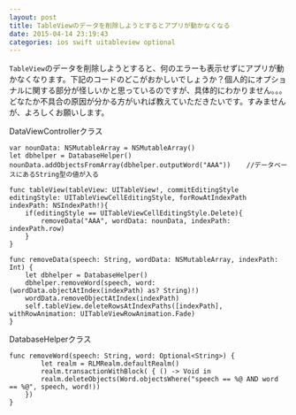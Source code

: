 ```yaml
---
layout: post
title: TableViewのデータを削除しようとするとアプリが動かなくなる
date: 2015-04-14 23:19:43
categories: ios swift uitableview optional
---
```

<!-- {% raw %} -->
<p><code>TableView</code>のデータを削除しようとすると、何のエラーも表示せずにアプリが動かなくなります。下記のコードのどこがおかしいでしょうか？個人的にオプショナルに関する部分が怪しいかと思っているのですが、具体的にわかりません。。。どなたか不具合の原因が分かる方がいれば教えていただきたいです。すみませんが、よろしくお願いします。</p>

<p>DataViewControllerクラス</p>

<pre><code>var nounData: NSMutableArray = NSMutableArray()
let dbhelper = DatabaseHelper()
nounData.addObjectsFromArray(dbhelper.outputWord("AAA"))    //データベースにあるString型の値が入る

func tableView(tableView: UITableView!, commitEditingStyle editingStyle: UITableViewCellEditingStyle, forRowAtIndexPath indexPath: NSIndexPath!){            
    if(editingStyle == UITableViewCellEditingStyle.Delete){
        removeData("AAA", wordData: nounData, indexPath: indexPath.row)
    }
}

func removeData(speech: String, wordData: NSMutableArray, indexPath: Int) {
    let dbhelper = DatabaseHelper()
    dbhelper.removeWord(speech, word: (wordData.objectAtIndex(indexPath) as? String)!)
    wordData.removeObjectAtIndex(indexPath)
    self.tableView.deleteRowsAtIndexPaths([indexPath], withRowAnimation: UITableViewRowAnimation.Fade)
}
</code></pre>

<p>DatabaseHelperクラス</p>

<pre><code>func removeWord(speech: String, word: Optional&lt;String&gt;) {
        let realm = RLMRealm.defaultRealm()
        realm.transactionWithBlock( { () -&gt; Void in
        realm.deleteObjects(Word.objectsWhere("speech == %@ AND word == %@", speech, word!))
    })
}
</code></pre>
<!-- {% endraw %} -->
